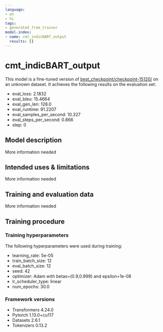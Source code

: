 ```yaml
---
language:
- en
- hi
tags:
- generated_from_trainer
model-index:
- name: cmt_indicBART_output
  results: []
---
```


<!-- This model card has been generated automatically according to the information the Trainer had access to. You
should probably proofread and complete it, then remove this comment. -->

# cmt_indicBART_output

This model is a fine-tuned version of [best_checkpoint/checkpoint-15120/](https://huggingface.co/best_checkpoint/checkpoint-15120/) on an unknown dataset.
It achieves the following results on the evaluation set:
- eval_loss: 2.1832
- eval_bleu: 15.4664
- eval_gen_len: 128.0
- eval_runtime: 91.2207
- eval_samples_per_second: 10.327
- eval_steps_per_second: 0.866
- step: 0

## Model description

More information needed

## Intended uses & limitations

More information needed

## Training and evaluation data

More information needed

## Training procedure

### Training hyperparameters

The following hyperparameters were used during training:
- learning_rate: 5e-05
- train_batch_size: 12
- eval_batch_size: 12
- seed: 42
- optimizer: Adam with betas=(0.9,0.999) and epsilon=1e-08
- lr_scheduler_type: linear
- num_epochs: 30.0

### Framework versions

- Transformers 4.24.0
- Pytorch 1.13.0+cu117
- Datasets 2.6.1
- Tokenizers 0.13.2
